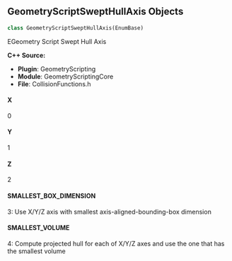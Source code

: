 ## GeometryScriptSweptHullAxis Objects

```python
class GeometryScriptSweptHullAxis(EnumBase)
```

EGeometry Script Swept Hull Axis

**C++ Source:**

- **Plugin**: GeometryScripting
- **Module**: GeometryScriptingCore
- **File**: CollisionFunctions.h

<a id="unreal.GeometryScriptSweptHullAxis.X"></a>

#### X

0

<a id="unreal.GeometryScriptSweptHullAxis.Y"></a>

#### Y

1

<a id="unreal.GeometryScriptSweptHullAxis.Z"></a>

#### Z

2

<a id="unreal.GeometryScriptSweptHullAxis.SMALLEST_BOX_DIMENSION"></a>

#### SMALLEST_BOX_DIMENSION

3: Use X/Y/Z axis with smallest axis-aligned-bounding-box dimension

<a id="unreal.GeometryScriptSweptHullAxis.SMALLEST_VOLUME"></a>

#### SMALLEST_VOLUME

4: Compute projected hull for each of X/Y/Z axes and use the one that has the smallest volume

<a id="unreal.NegativeSpaceSampleMethod"></a>